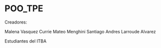 # POO_TPE
Creadores:

Malena Vasquez Currie
Mateo Menghini
Santiago Andres Larroude Alvarez

Estudiantes del ITBA
